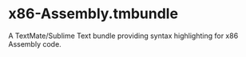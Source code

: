 # x86-Assembly.tmbundle
A TextMate/Sublime Text bundle providing syntax highlighting for x86 Assembly code.

